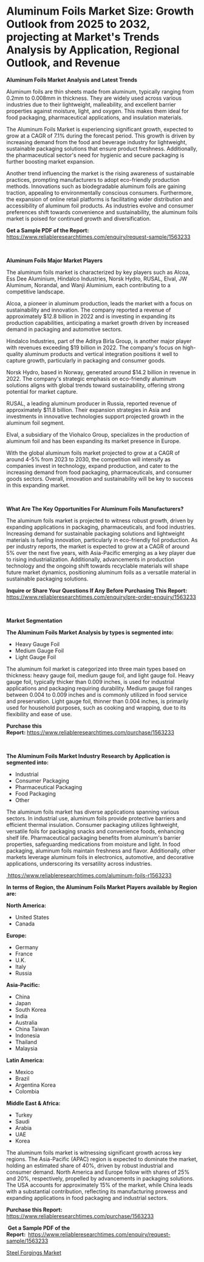 <p><h1>Aluminum Foils Market Size: Growth Outlook from 2025 to 2032, projecting at Market's Trends Analysis by Application, Regional Outlook, and Revenue</h1></p><p><strong>Aluminum Foils Market Analysis and Latest Trends</strong></p>
<p><p>Aluminum foils are thin sheets made from aluminum, typically ranging from 0.2mm to 0.008mm in thickness. They are widely used across various industries due to their lightweight, malleability, and excellent barrier properties against moisture, light, and oxygen. This makes them ideal for food packaging, pharmaceutical applications, and insulation materials.</p><p>The Aluminum Foils Market is experiencing significant growth, expected to grow at a CAGR of 7.1% during the forecast period. This growth is driven by increasing demand from the food and beverage industry for lightweight, sustainable packaging solutions that ensure product freshness. Additionally, the pharmaceutical sector's need for hygienic and secure packaging is further boosting market expansion. </p><p>Another trend influencing the market is the rising awareness of sustainable practices, prompting manufacturers to adopt eco-friendly production methods. Innovations such as biodegradable aluminum foils are gaining traction, appealing to environmentally conscious consumers. Furthermore, the expansion of online retail platforms is facilitating wider distribution and accessibility of aluminum foil products. As industries evolve and consumer preferences shift towards convenience and sustainability, the aluminum foils market is poised for continued growth and diversification.</p></p>
<p><strong>Get a Sample PDF of the Report:&nbsp;</strong> <a href="https://www.reliableresearchtimes.com/enquiry/request-sample/1563233?utm_campaign=3088&utm_medium=2&utm_source=Github&utm_content=ia&utm_term=02042025&utm_id=aluminum-foils">https://www.reliableresearchtimes.com/enquiry/request-sample/1563233</a></p>
<p>&nbsp;</p>
<p><strong>Aluminum Foils Major Market Players</strong></p>
<p><p>The aluminum foils market is characterized by key players such as Alcoa, Ess Dee Aluminium, Hindalco Industries, Norsk Hydro, RUSAL, Elval, JW Aluminum, Norandal, and Wanji Aluminium, each contributing to a competitive landscape.</p><p>Alcoa, a pioneer in aluminum production, leads the market with a focus on sustainability and innovation. The company reported a revenue of approximately $12.8 billion in 2022 and is investing in expanding its production capabilities, anticipating a market growth driven by increased demand in packaging and automotive sectors.</p><p>Hindalco Industries, part of the Aditya Birla Group, is another major player with revenues exceeding $19 billion in 2022. The company's focus on high-quality aluminum products and vertical integration positions it well to capture growth, particularly in packaging and consumer goods.</p><p>Norsk Hydro, based in Norway, generated around $14.2 billion in revenue in 2022. The company's strategic emphasis on eco-friendly aluminum solutions aligns with global trends toward sustainability, offering strong potential for market capture.</p><p>RUSAL, a leading aluminum producer in Russia, reported revenue of approximately $11.8 billion. Their expansion strategies in Asia and investments in innovative technologies support projected growth in the aluminum foil segment.</p><p>Elval, a subsidiary of the Viohalco Group, specializes in the production of aluminum foil and has been expanding its market presence in Europe. </p><p>With the global aluminum foils market projected to grow at a CAGR of around 4-5% from 2023 to 2030, the competition will intensify as companies invest in technology, expand production, and cater to the increasing demand from food packaging, pharmaceuticals, and consumer goods sectors. Overall, innovation and sustainability will be key to success in this expanding market.</p></p>
<p>&nbsp;</p>
<p><strong>What Are The Key Opportunities For Aluminum Foils Manufacturers?</strong></p>
<p><p>The aluminum foils market is projected to witness robust growth, driven by expanding applications in packaging, pharmaceuticals, and food industries. Increasing demand for sustainable packaging solutions and lightweight materials is fueling innovation, particularly in eco-friendly foil production. As per industry reports, the market is expected to grow at a CAGR of around 5% over the next five years, with Asia-Pacific emerging as a key player due to rising industrialization. Additionally, advancements in production technology and the ongoing shift towards recyclable materials will shape future market dynamics, positioning aluminum foils as a versatile material in sustainable packaging solutions.</p></p>
<p><strong>Inquire or Share Your Questions If Any Before Purchasing This Report:</strong> <a href="https://www.reliableresearchtimes.com/enquiry/pre-order-enquiry/1563233?utm_campaign=3088&utm_medium=2&utm_source=Github&utm_content=ia&utm_term=02042025&utm_id=aluminum-foils">https://www.reliableresearchtimes.com/enquiry/pre-order-enquiry/1563233</a></p>
<p>&nbsp;</p>
<p><strong>Market Segmentation</strong></p>
<p><strong>The Aluminum Foils Market Analysis by types is segmented into:</strong></p>
<p><ul><li>Heavy Gauge Foil</li><li>Medium Gauge Foil</li><li>Light Gauge Foil</li></ul></p>
<p><p>The aluminum foil market is categorized into three main types based on thickness: heavy gauge foil, medium gauge foil, and light gauge foil. Heavy gauge foil, typically thicker than 0.009 inches, is used for industrial applications and packaging requiring durability. Medium gauge foil ranges between 0.004 to 0.009 inches and is commonly utilized in food service and preservation. Light gauge foil, thinner than 0.004 inches, is primarily used for household purposes, such as cooking and wrapping, due to its flexibility and ease of use.</p></p>
<p><strong>Purchase this Report:&nbsp;</strong><a href="https://www.reliableresearchtimes.com/purchase/1563233?utm_campaign=3088&utm_medium=2&utm_source=Github&utm_content=ia&utm_term=02042025&utm_id=aluminum-foils">https://www.reliableresearchtimes.com/purchase/1563233</a></p>
<p>&nbsp;</p>
<p><strong>The Aluminum Foils Market Industry Research by Application is segmented into:</strong></p>
<p><ul><li>Industrial</li><li>Consumer Packaging</li><li>Pharmaceutical Packaging</li><li>Food Packaging</li><li>Other</li></ul></p>
<p><p>The aluminum foils market has diverse applications spanning various sectors. In industrial use, aluminum foils provide protective barriers and efficient thermal insulation. Consumer packaging utilizes lightweight, versatile foils for packaging snacks and convenience foods, enhancing shelf life. Pharmaceutical packaging benefits from aluminum's barrier properties, safeguarding medications from moisture and light. In food packaging, aluminum foils maintain freshness and flavor. Additionally, other markets leverage aluminum foils in electronics, automotive, and decorative applications, underscoring its versatility across industries.</p></p>
<p><a href="https://www.reliableresearchtimes.com/aluminum-foils-r1563233?utm_campaign=3088&utm_medium=2&utm_source=Github&utm_content=ia&utm_term=02042025&utm_id=aluminum-foils">&nbsp;https://www.reliableresearchtimes.com/aluminum-foils-r1563233</a></p>
<p><strong>In terms of Region, the Aluminum Foils Market Players available by Region are:</strong></p>
<p>
    <p> <strong> North America: </strong>
        <ul>
            <li>United States</li>
            <li>Canada</li>
        </ul>
        </p> 
    <p> <strong> Europe: </strong>
        <ul>
            <li>Germany</li>
            <li>France</li>
            <li>U.K.</li>
            <li>Italy</li>
            <li>Russia</li>
        </ul>
        </p> 
    <p> <strong> Asia-Pacific: </strong>
        <ul>
            <li>China</li>
            <li>Japan</li>
            <li>South Korea</li>
            <li>India</li>
            <li>Australia</li>
            <li>China Taiwan</li>
            <li>Indonesia</li>
            <li>Thailand</li>
            <li>Malaysia</li>
        </ul>
        </p> 
    <p> <strong> Latin America: </strong>
        <ul>
            <li>Mexico</li>
            <li>Brazil</li>
            <li>Argentina Korea</li>
            <li>Colombia</li>
        </ul>
        </p> 
    <p> <strong> Middle East & Africa: </strong>
        <ul>
            <li>Turkey</li>
            <li>Saudi</li>
            <li>Arabia</li>
            <li>UAE</li>
            <li>Korea</li>
        </ul>
    </p>
    </p>
<p><p>The aluminum foils market is witnessing significant growth across key regions. The Asia-Pacific (APAC) region is expected to dominate the market, holding an estimated share of 40%, driven by robust industrial and consumer demand. North America and Europe follow with shares of 25% and 20%, respectively, propelled by advancements in packaging solutions. The USA accounts for approximately 15% of the market, while China leads with a substantial contribution, reflecting its manufacturing prowess and expanding applications in food packaging and industrial sectors.</p></p>
<p><strong>Purchase this Report: </strong><a href="https://www.reliableresearchtimes.com/purchase/1563233?utm_campaign=3088&utm_medium=2&utm_source=Github&utm_content=ia&utm_term=02042025&utm_id=aluminum-foils">https://www.reliableresearchtimes.com/purchase/1563233</a></p>
<p>&nbsp;<strong>Get a Sample PDF of the Report:&nbsp;&nbsp;</strong><a href="https://www.reliableresearchtimes.com/enquiry/request-sample/1563233?utm_campaign=3088&utm_medium=2&utm_source=Github&utm_content=ia&utm_term=02042025&utm_id=aluminum-foils">https://www.reliableresearchtimes.com/enquiry/request-sample/1563233</a></p>
<p><strong></strong></p>
<p><p><a href="https://github.com/dushornerfe/Market-Research-Report-List-1/blob/main/steel-forgings-market.md?utm_campaign=3088&utm_medium=2&utm_source=Github&utm_content=ia&utm_term=02042025&utm_id=aluminum-foils">Steel Forgings Market</a></p></p>